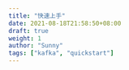 ```yaml
---
title: "快速上手"
date: 2021-08-18T21:58:50+08:00
draft: true
weight: 1
author: "Sunny"
tags: ["kafka", "quickstart"]
---
```


